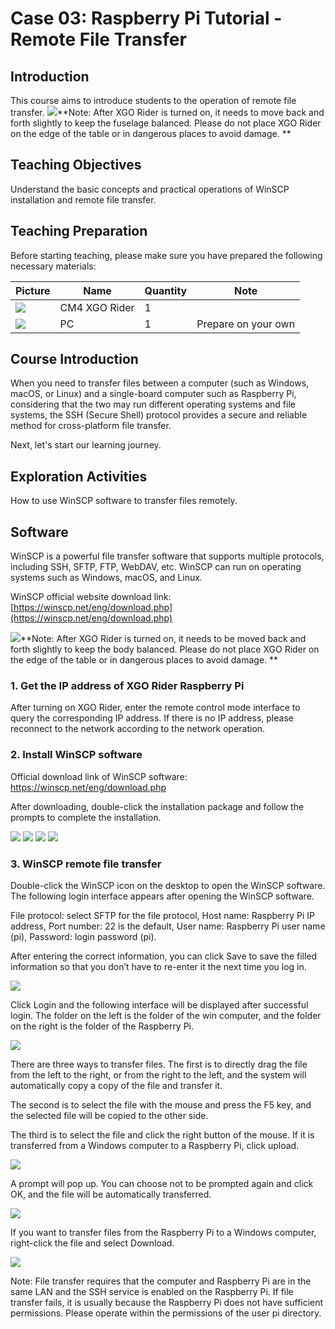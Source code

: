 ﻿---
sidebar_position: 3
sidebar_label: Case 03:Raspberry Pi Tutorial - Remote File Transfer
---

# Case 03: Raspberry Pi Tutorial - Remote File Transfer

## Introduction

This course aims to introduce students to the operation of remote file transfer.
![](https://wiki-media-ef.oss-cn-hongkong.aliyuncs.com/docs/microbit/robot/xgo-rider-kit/images/microbit-xgo-rider-kit-read-01.png)**Note: After XGO Rider is turned on, it needs to move back and forth slightly to keep the fuselage balanced. Please do not place XGO Rider on the edge of the table or in dangerous places to avoid damage. **

## Teaching Objectives

Understand the basic concepts and practical operations of WinSCP installation and remote file transfer.

## Teaching Preparation

Before starting teaching, please make sure you have prepared the following necessary materials:

| Picture | Name | Quantity | Note |
|---|---|---|---|
| ![](https://wiki-media-ef.oss-cn-hongkong.aliyuncs.com/docs/pico/cm4-xgo-rider-kit/images/xgo-rider-cm4-kit-introdutin-01.png)| CM4 XGO Rider | 1 |   |
| ![](https://wiki-media-ef.oss-cn-hongkong.aliyuncs.com/docs/microbit/building-blocks/microbit-space-science-kit/images/microbit-space-science-kit-case01-03.png) | PC | 1 | Prepare on your own |

## Course Introduction

When you need to transfer files between a computer (such as Windows, macOS, or Linux) and a single-board computer such as Raspberry Pi, considering that the two may run different operating systems and file systems, the SSH (Secure Shell) protocol provides a secure and reliable method for cross-platform file transfer.

Next, let's start our learning journey.

## Exploration Activities

How to use WinSCP software to transfer files remotely.

## Software

WinSCP is a powerful file transfer software that supports multiple protocols, including SSH, SFTP, FTP, WebDAV, etc. WinSCP can run on operating systems such as Windows, macOS, and Linux.

WinSCP official website download link: [https://winscp.net/eng/download.php](https://winscp.net/eng/download.php)

![](https://wiki-media-ef.oss-cn-hongkong.aliyuncs.com/docs/microbit/robot/xgo-rider-kit/images/microbit-xgo-rider-kit-read-01.png)**Note: After XGO Rider is turned on, it needs to be moved back and forth slightly to keep the body balanced. Please do not place XGO Rider on the edge of the table or in dangerous places to avoid damage. **

### 1. Get the IP address of XGO Rider Raspberry Pi

After turning on XGO Rider, enter the remote control mode interface to query the corresponding IP address. If there is no IP address, please reconnect to the network according to the network operation.

### 2. Install WinSCP software

Official download link of WinSCP software: https://winscp.net/eng/download.php

After downloading, double-click the installation package and follow the prompts to complete the installation.

![](https://wiki-media-ef.oss-cn-hongkong.aliyuncs.com/docs/pico/cm4-xgo-rider-kit/images/cm4-xgo-rider-kit-case04-01.png)
![](https://wiki-media-ef.oss-cn-hongkong.aliyuncs.com/docs/pico/cm4-xgo-rider-kit/images/cm4-xgo-rider-kit-case04-02.png)
![](https://wiki-media-ef.oss-cn-hongkong.aliyuncs.com/docs/pico/cm4-xgo-rider-kit/images/cm4-xgo-rider-kit-case04-03.png)
![](https://wiki-media-ef.oss-cn-hongkong.aliyuncs.com/docs/pico/cm4-xgo-rider-kit/images/cm4-xgo-rider-kit-case04-04.png)

### 3. WinSCP remote file transfer

Double-click the WinSCP icon on the desktop to open the WinSCP software. The following login interface appears after opening the WinSCP software.

File protocol: select SFTP for the file protocol, Host name: Raspberry Pi IP address, Port number: 22 is the default, User name: Raspberry Pi user name (pi), Password: login password (pi).

After entering the correct information, you can click Save to save the filled information so that you don’t have to re-enter it the next time you log in.

![](https://wiki-media-ef.oss-cn-hongkong.aliyuncs.com/docs/pico/cm4-xgo-rider-kit/images/cm4-xgo-rider-kit-case04-05.png)

Click Login and the following interface will be displayed after successful login. The folder on the left is the folder of the win computer, and the folder on the right is the folder of the Raspberry Pi.

![](https://wiki-media-ef.oss-cn-hongkong.aliyuncs.com/docs/pico/cm4-xgo-rider-kit/images/cm4-xgo-rider-kit-case04-06.png)

There are three ways to transfer files. The first is to directly drag the file from the left to the right, or from the right to the left, and the system will automatically copy a copy of the file and transfer it.

The second is to select the file with the mouse and press the F5 key, and the selected file will be copied to the other side.

The third is to select the file and click the right button of the mouse. If it is transferred from a Windows computer to a Raspberry Pi, click upload.

![](https://wiki-media-ef.oss-cn-hongkong.aliyuncs.com/docs/pico/cm4-xgo-rider-kit/images/cm4-xgo-rider-kit-case04-07.png)

A prompt will pop up. You can choose not to be prompted again and click OK, and the file will be automatically transferred.

![](https://wiki-media-ef.oss-cn-hongkong.aliyuncs.com/docs/pico/cm4-xgo-rider-kit/images/cm4-xgo-rider-kit-case04-08.png)

If you want to transfer files from the Raspberry Pi to a Windows computer, right-click the file and select Download.

![](https://wiki-media-ef.oss-cn-hongkong.aliyuncs.com/docs/pico/cm4-xgo-rider-kit/images/cm4-xgo-rider-kit-case04-09.png)

Note: File transfer requires that the computer and Raspberry Pi are in the same LAN and the SSH service is enabled on the Raspberry Pi. If file transfer fails, it is usually because the Raspberry Pi does not have sufficient permissions. Please operate within the permissions of the user pi directory.
